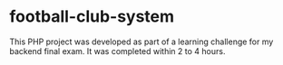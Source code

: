 # football-club-system
This PHP project was developed as part of a learning challenge for my backend final exam. It was completed within 2 to 4 hours.
